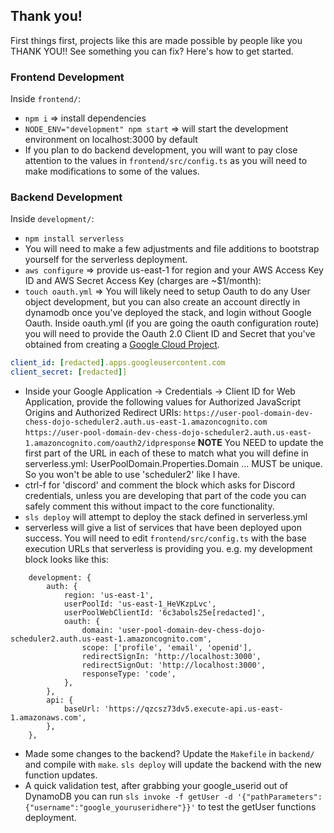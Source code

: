 ## Thank you!

First things first, projects like this are made possible by people like you THANK YOU!! See something you can fix? Here's how to get started.

### Frontend Development

Inside `frontend/`:
- `npm i` => install dependencies
- `NODE_ENV="development" npm start` => will start the development environment on localhost:3000 by default
- If you plan to do backend development, you will want to pay close attention to the values in `frontend/src/config.ts` as you will need to make modifications to some of the values.

### Backend Development

Inside `development/`:
- `npm install serverless`
- You will need to make a few adjustments and file additions to bootstrap yourself for the serverless deployment.
- `aws configure` => provide us-east-1 for region and your AWS Access Key ID and AWS Secret Access Key  (charges are ~$1/month):
- `touch oauth.yml` => You will likely need to setup Oauth to do any User object development, but you can also create an account directly in dynamodb once you've deployed the stack, and login without Google Oauth. Inside oauth.yml (if you are going the oauth configuration route) you will need to provide the Oauth 2.0 Client ID and Secret that you've obtained from creating a [Google Cloud Project](https://console.cloud.google.com/apis/credentials).

```oauth.yml
client_id: [redacted].apps.googleusercontent.com
client_secret: [redacted]]
```

- Inside your Google Application -> Credentials -> Client ID for Web Application, provide the following values for Authorized JavaScript Origins and Authorized Redirect URIs:
`https://user-pool-domain-dev-chess-dojo-scheduler2.auth.us-east-1.amazoncognito.com`
`https://user-pool-domain-dev-chess-dojo-scheduler2.auth.us-east-1.amazoncognito.com/oauth2/idpresponse`
**NOTE** You NEED to update the first part of the URL in each of these to match what you will define in serverless.yml: UserPoolDomain.Properties.Domain ... MUST be unique. So you won't be able to use 'scheduler2' like I have.
- ctrl-f for 'discord' and comment the block which asks for Discord credentials, unless you are developing that part of the code you can safely comment this without impact to the core functionality.
- `sls deploy` will attempt to deploy the stack defined in serverless.yml
- serverless will give a list of services that have been deployed upon success. You will need to edit `frontend/src/config.ts` with the base execution URLs that serverless is providing you. e.g. my development block looks like this:

```
    development: {
        auth: {
            region: 'us-east-1',
            userPoolId: 'us-east-1_HeVKzpLvc',
            userPoolWebClientId: '6c3abols25e[redacted]',
            oauth: {
                domain: 'user-pool-domain-dev-chess-dojo-scheduler2.auth.us-east-1.amazoncognito.com',
                scope: ['profile', 'email', 'openid'],
                redirectSignIn: 'http://localhost:3000',
                redirectSignOut: 'http://localhost:3000',
                responseType: 'code',
            },
        },
        api: {
            baseUrl: 'https://qzcsz73dv5.execute-api.us-east-1.amazonaws.com',
        },
    },
```

- Made some changes to the backend? Update the `Makefile` in `backend/` and compile with `make`. `sls deploy` will update the backend with the new function updates.
- A quick validation test, after grabbing your google_userid out of DynamoDB you can run `sls invoke -f getUser -d '{"pathParameters":{"username":"google_youruseridhere"}}'` to test the getUser functions deployment.

